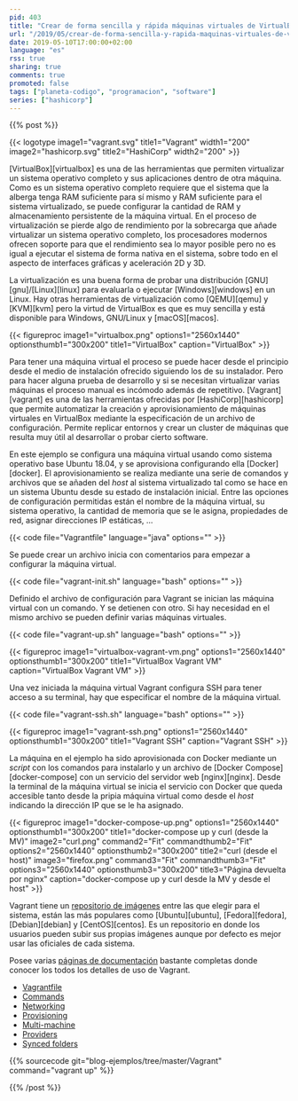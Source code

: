 ```yaml
---
pid: 403
title: "Crear de forma sencilla y rápida máquinas virtuales de VirtualBox con Vagrant"
url: "/2019/05/crear-de-forma-sencilla-y-rapida-maquinas-virtuales-de-virtualbox-con-vagrant/"
date: 2019-05-10T17:00:00+02:00
language: "es"
rss: true
sharing: true
comments: true
promoted: false
tags: ["planeta-codigo", "programacion", "software"]
series: ["hashicorp"]
---
```


{{% post %}}

{{< logotype image1="vagrant.svg" title1="Vagrant" width1="200" image2="hashicorp.svg" title2="HashiCorp" width2="200" >}}

[VirtualBox][virtualbox] es una de las herramientas que permiten virtualizar un sistema operativo completo y sus aplicaciones dentro de otra máquina. Como es un sistema operativo completo requiere que el sistema que la alberga tenga RAM suficiente para sí mismo y RAM suficiente para el sistema virtualizado, se puede configurar la cantidad de RAM y almacenamiento persistente de la máquina virtual. En el proceso de virtualización se pierde algo de rendimiento por la sobrecarga que añade virtualizar un sistema operativo completo, los procesadores modernos ofrecen soporte para que el rendimiento sea lo mayor posible pero no es igual a ejecutar el sistema de forma nativa en el sistema, sobre todo en el aspecto de interfaces gráficas y aceleración 2D y 3D.

La virtualización es una buena forma de probar una distribución [GNU][gnu]/[Linux][linux] para evaluarla o ejecutar [Windows][windows] en un Linux. Hay otras herramientas de virtualización como [QEMU][qemu] y [KVM][kvm] pero la virtud de VirtualBox es que es muy sencilla y está disponible para Windows, GNU/Linux y [macOS][macos].

{{< figureproc
    image1="virtualbox.png" options1="2560x1440" optionsthumb1="300x200" title1="VirtualBox"
    caption="VirtualBox" >}}

Para tener una máquina virtual el proceso se puede hacer desde el principio desde el medio de instalación ofrecido siguiendo los de su instalador. Pero para hacer alguna prueba de desarrollo y si se necesitan virtualizar varias máquinas el proceso manual es incómodo además de repetitivo. [Vagrant][vagrant] es una de las herramientas ofrecidas por [HashiCorp][hashicorp] que permite automatizar la creación y aprovisionamiento de máquinas virtuales en VirtualBox mediante la especificación de un archivo de configuración. Permite replicar entornos y crear un cluster de máquinas que resulta muy útil al desarrollar o probar cierto software.

En este ejemplo se configura una máquina virtual usando como sistema operativo base Ubuntu 18.04, y se aprovisiona configurando ella [Docker][docker]. El aprovisionamiento se realiza mediante una serie de comandos y archivos que se añaden del _host_ al sistema virtualizado tal como se hace en un sistema Ubuntu desde su estado de instalación inicial. Entre las opciones de configuración permitidas están el nombre de la máquina virtual, su sistema operativo, la cantidad de memoria que se le asigna, propiedades de red, asignar direcciones IP estáticas, ...

{{< code file="Vagrantfile" language="java" options="" >}}

Se puede crear un archivo inicia con comentarios para empezar a configurar la máquina virtual.

{{< code file="vagrant-init.sh" language="bash" options="" >}}

Definido el archivo de configuración para Vagrant se inician las máquina virtual con un comando. Y se detienen con otro. Si hay necesidad en el mismo archivo se pueden definir varias máquinas virtuales.

{{< code file="vagrant-up.sh" language="bash" options="" >}}

{{< figureproc
    image1="virtualbox-vagrant-vm.png" options1="2560x1440" optionsthumb1="300x200" title1="VirtualBox Vagrant VM"
    caption="VirtualBox Vagrant VM" >}}

Una vez iniciada la máquina virtual Vagrant configura SSH para tener acceso a su terminal, hay que especificar el nombre de la máquina virtual.

{{< code file="vagrant-ssh.sh" language="bash" options="" >}}

{{< figureproc
    image1="vagrant-ssh.png" options1="2560x1440" optionsthumb1="300x200" title1="Vagrant SSH"
    caption="Vagrant SSH" >}}

La máquina en el ejemplo ha sido aprovisionada con Docker mediante un _script_ con los comandos para instalarlo y un archivo de [Docker Compose][docker-compose] con un servicio del servidor web [nginx][nginx]. Desde la terminal de la máquina virtual se inicia el servicio con Docker que queda accesible tanto desde la pripia máquina virtual como desde el _host_ indicando la dirección IP que se le ha asignado.

{{< figureproc
    image1="docker-compose-up.png" options1="2560x1440" optionsthumb1="300x200" title1="docker-compose up y curl (desde la MV)"
    image2="curl.png" command2="Fit" commandthumb2="Fit" options2="2560x1440" optionsthumb2="300x200" title2="curl (desde el host)"
    image3="firefox.png" command3="Fit" commandthumb3="Fit" options3="2560x1440" optionsthumb3="300x200" title3="Página devuelta por nginx"
    caption="docker-compose up y curl desde la MV y desde el host" >}}

Vagrant tiene un [repositorio de imágenes](https://app.vagrantup.com/boxes/search) entre las que elegir para el sistema, están las más populares como [Ubuntu][ubuntu], [Fedora][fedora], [Debian][debian] y [CentOS][centos]. Es un repositorio en donde los usuarios pueden subir sus propias imágenes aunque por defecto es mejor usar las oficiales de cada sistema.

Posee varias [páginas de documentación](https://www.vagrantup.com/docs/index.html) bastante completas donde conocer los todos los detalles de uso de Vagrant.

* [Vagrantfile](https://www.vagrantup.com/docs/vagrantfile/)
* [Commands](https://www.vagrantup.com/docs/cli/)
* [Networking](https://www.vagrantup.com/docs/networking/)
* [Provisioning](https://www.vagrantup.com/docs/provisioning/)
* [Multi-machine](https://www.vagrantup.com/docs/multi-machine/)
* [Providers](https://www.vagrantup.com/docs/providers/)
* [Synced folders](https://www.vagrantup.com/docs/synced-folders/)

{{% sourcecode git="blog-ejemplos/tree/master/Vagrant" command="vagrant up" %}}

{{% /post %}}
